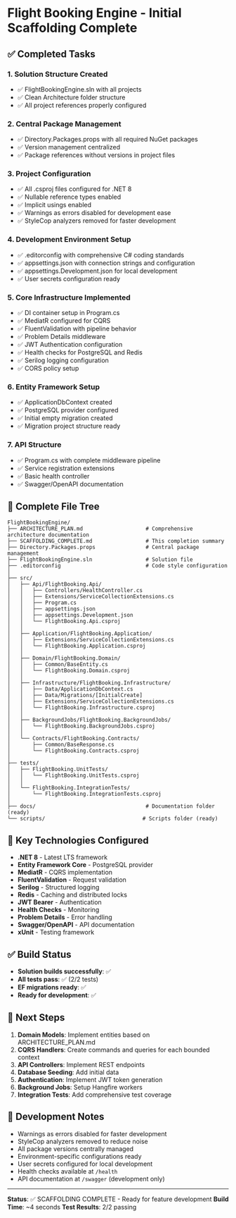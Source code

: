 # Flight Booking Engine - Initial Scaffolding Complete

## ✅ Completed Tasks

### 1. Solution Structure Created
- ✅ FlightBookingEngine.sln with all projects
- ✅ Clean Architecture folder structure
- ✅ All project references properly configured

### 2. Central Package Management
- ✅ Directory.Packages.props with all required NuGet packages
- ✅ Version management centralized
- ✅ Package references without versions in project files

### 3. Project Configuration
- ✅ All .csproj files configured for .NET 8
- ✅ Nullable reference types enabled
- ✅ Implicit usings enabled
- ✅ Warnings as errors disabled for development ease
- ✅ StyleCop analyzers removed for faster development

### 4. Development Environment Setup
- ✅ .editorconfig with comprehensive C# coding standards
- ✅ appsettings.json with connection strings and configuration
- ✅ appsettings.Development.json for local development
- ✅ User secrets configuration ready

### 5. Core Infrastructure Implemented
- ✅ DI container setup in Program.cs
- ✅ MediatR configured for CQRS
- ✅ FluentValidation with pipeline behavior
- ✅ Problem Details middleware
- ✅ JWT Authentication configuration
- ✅ Health checks for PostgreSQL and Redis
- ✅ Serilog logging configuration
- ✅ CORS policy setup

### 6. Entity Framework Setup
- ✅ ApplicationDbContext created
- ✅ PostgreSQL provider configured
- ✅ Initial empty migration created
- ✅ Migration project structure ready

### 7. API Structure
- ✅ Program.cs with complete middleware pipeline
- ✅ Service registration extensions
- ✅ Basic health controller
- ✅ Swagger/OpenAPI documentation

## 📁 Complete File Tree

```
FlightBookingEngine/
├── ARCHITECTURE_PLAN.md                    # Comprehensive architecture documentation
├── SCAFFOLDING_COMPLETE.md                 # This completion summary
├── Directory.Packages.props                # Central package management
├── FlightBookingEngine.sln                 # Solution file
├── .editorconfig                           # Code style configuration
│
├── src/
│   ├── Api/FlightBooking.Api/
│   │   ├── Controllers/HealthController.cs
│   │   ├── Extensions/ServiceCollectionExtensions.cs
│   │   ├── Program.cs
│   │   ├── appsettings.json
│   │   ├── appsettings.Development.json
│   │   └── FlightBooking.Api.csproj
│   │
│   ├── Application/FlightBooking.Application/
│   │   ├── Extensions/ServiceCollectionExtensions.cs
│   │   └── FlightBooking.Application.csproj
│   │
│   ├── Domain/FlightBooking.Domain/
│   │   ├── Common/BaseEntity.cs
│   │   └── FlightBooking.Domain.csproj
│   │
│   ├── Infrastructure/FlightBooking.Infrastructure/
│   │   ├── Data/ApplicationDbContext.cs
│   │   ├── Data/Migrations/[InitialCreate]
│   │   ├── Extensions/ServiceCollectionExtensions.cs
│   │   └── FlightBooking.Infrastructure.csproj
│   │
│   ├── BackgroundJobs/FlightBooking.BackgroundJobs/
│   │   └── FlightBooking.BackgroundJobs.csproj
│   │
│   └── Contracts/FlightBooking.Contracts/
│       ├── Common/BaseResponse.cs
│       └── FlightBooking.Contracts.csproj
│
├── tests/
│   ├── FlightBooking.UnitTests/
│   │   └── FlightBooking.UnitTests.csproj
│   │
│   └── FlightBooking.IntegrationTests/
│       └── FlightBooking.IntegrationTests.csproj
│
├── docs/                                   # Documentation folder (ready)
└── scripts/                               # Scripts folder (ready)
```

## 🔧 Key Technologies Configured

- **.NET 8** - Latest LTS framework
- **Entity Framework Core** - PostgreSQL provider
- **MediatR** - CQRS implementation
- **FluentValidation** - Request validation
- **Serilog** - Structured logging
- **Redis** - Caching and distributed locks
- **JWT Bearer** - Authentication
- **Health Checks** - Monitoring
- **Problem Details** - Error handling
- **Swagger/OpenAPI** - API documentation
- **xUnit** - Testing framework

## ✅ Build Status

- **Solution builds successfully**: ✅
- **All tests pass**: ✅ (2/2 tests)
- **EF migrations ready**: ✅
- **Ready for development**: ✅

## 🚀 Next Steps

1. **Domain Models**: Implement entities based on ARCHITECTURE_PLAN.md
2. **CQRS Handlers**: Create commands and queries for each bounded context
3. **API Controllers**: Implement REST endpoints
4. **Database Seeding**: Add initial data
5. **Authentication**: Implement JWT token generation
6. **Background Jobs**: Setup Hangfire workers
7. **Integration Tests**: Add comprehensive test coverage

## 📝 Development Notes

- Warnings as errors disabled for faster development
- StyleCop analyzers removed to reduce noise
- All package versions centrally managed
- Environment-specific configurations ready
- User secrets configured for local development
- Health checks available at `/health`
- API documentation at `/swagger` (development only)

---

**Status**: ✅ SCAFFOLDING COMPLETE - Ready for feature development
**Build Time**: ~4 seconds
**Test Results**: 2/2 passing
